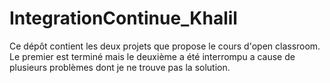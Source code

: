 # IntegrationContinue_Khalil

Ce dépôt contient les deux projets que propose le cours d'open classroom. Le premier est terminé mais le deuxième a été interrompu a cause de plusieurs problèmes dont je ne trouve pas la solution.
